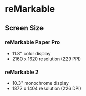 # reMarkable

## Screen Size

### reMarkable Paper Pro

* 11.8" color display
* 2160 x 1620 resolution (229 PPI)

### reMarkable 2

* 10.3" monochrome display
* 1872 x 1404 resolution (226 DPI)